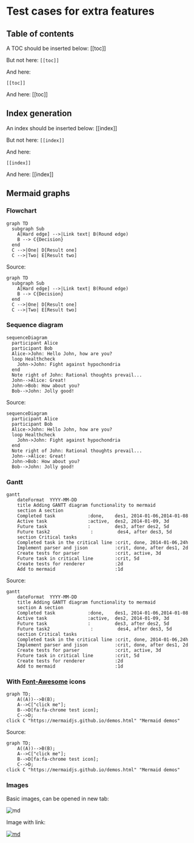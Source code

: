 # Test cases for extra features

## Table of contents

A TOC should be inserted below:
[[toc]]

But not here: `[[toc]]`

And here:
```
[[toc]]
```
And here: [[toc]]

## Index generation

An index should be inserted below:
[[index]]

But not here: `[[index]]`

And here:
```
[[index]]
```
And here: [[index]]


## Mermaid graphs

### Flowchart

```mermaid
graph TD
  subgraph Sub
    A[Hard edge] -->|Link text| B(Round edge)
    B --> C{Decision}
  end
  C -->|One| D[Result one]
  C -->|Two| E[Result two]
```

Source:
```
graph TD
  subgraph Sub
    A[Hard edge] -->|Link text| B(Round edge)
    B --> C{Decision}
  end
  C -->|One| D[Result one]
  C -->|Two| E[Result two]
```

### Sequence diagram
```mermaid
sequenceDiagram
  participant Alice
  participant Bob
  Alice->John: Hello John, how are you?
  loop Healthcheck
    John->John: Fight against hypochondria
  end
  Note right of John: Rational thoughts prevail...
  John-->Alice: Great!
  John->Bob: How about you?
  Bob-->John: Jolly good!
```

Source:
```
sequenceDiagram
  participant Alice
  participant Bob
  Alice->John: Hello John, how are you?
  loop Healthcheck
    John->John: Fight against hypochondria
  end
  Note right of John: Rational thoughts prevail...
  John-->Alice: Great!
  John->Bob: How about you?
  Bob-->John: Jolly good!
```

### Gantt
```mermaid
gantt
    dateFormat  YYYY-MM-DD
    title Adding GANTT diagram functionality to mermaid
    section A section
    Completed task            :done,    des1, 2014-01-06,2014-01-08
    Active task               :active,  des2, 2014-01-09, 3d
    Future task               :         des3, after des2, 5d
    Future task2               :         des4, after des3, 5d
    section Critical tasks
    Completed task in the critical line :crit, done, 2014-01-06,24h
    Implement parser and jison          :crit, done, after des1, 2d
    Create tests for parser             :crit, active, 3d
    Future task in critical line        :crit, 5d
    Create tests for renderer           :2d
    Add to mermaid                      :1d
```

Source:
```
gantt
    dateFormat  YYYY-MM-DD
    title Adding GANTT diagram functionality to mermaid
    section A section
    Completed task            :done,    des1, 2014-01-06,2014-01-08
    Active task               :active,  des2, 2014-01-09, 3d
    Future task               :         des3, after des2, 5d
    Future task2               :         des4, after des3, 5d
    section Critical tasks
    Completed task in the critical line :crit, done, 2014-01-06,24h
    Implement parser and jison          :crit, done, after des1, 2d
    Create tests for parser             :crit, active, 3d
    Future task in critical line        :crit, 5d
    Create tests for renderer           :2d
    Add to mermaid                      :1d
```

### With [Font-Awesome](http://fontawesome.io) icons
```mermaid
graph TD;
    A((A))-->B(B);
    A-->C["click me"];
    B-->D[fa:fa-chrome test icon];
    C-->D;
click C "https://mermaidjs.github.io/demos.html" "Mermaid demos"
```

Source:
```
graph TD;
    A((A))-->B(B);
    A-->C["click me"];
    B-->D[fa:fa-chrome test icon];
    C-->D;
click C "https://mermaidjs.github.io/demos.html" "Mermaid demos"
```

### Images

Basic images, can be opened in new tab:

![md](md.png)

Image with link:

[![md](md.png)](http://google.com)
